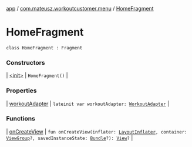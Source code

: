 [app](../../index.md) / [com.mateusz.workoutcustomer.menu](../index.md) / [HomeFragment](./index.md)

# HomeFragment

`class HomeFragment : Fragment`

### Constructors

| [&lt;init&gt;](-init-.md) | `HomeFragment()` |

### Properties

| [workoutAdapter](workout-adapter.md) | `lateinit var workoutAdapter: `[`WorkoutAdapter`](../../com.mateusz.workoutcustomer.database/-workout-adapter/index.md) |

### Functions

| [onCreateView](on-create-view.md) | `fun onCreateView(inflater: `[`LayoutInflater`](https://developer.android.com/reference/android/view/LayoutInflater.html)`, container: `[`ViewGroup`](https://developer.android.com/reference/android/view/ViewGroup.html)`?, savedInstanceState: `[`Bundle`](https://developer.android.com/reference/android/os/Bundle.html)`?): `[`View`](https://developer.android.com/reference/android/view/View.html)`?` |

